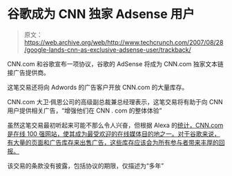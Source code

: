 # 谷歌成为 CNN 独家 Adsense 用户

> 原文：<https://web.archive.org/web/http://www.techcrunch.com/2007/08/28/google-lands-cnn-as-exclusive-adsense-user/trackback/>

CNN.com 和谷歌宣布一项协议，谷歌的 AdSense 将成为 CNN.com 独家文本链接广告提供商。

这笔交易还将向 Adwords 的广告客户开放 CNN.com 的大量库存。

CNN.com 大卫·佩恩公司的高级副总裁兼总经理表示，这笔交易将有助于向 CNN 用户提供相关广告，“增强他们在 CNN . com 的整体体验”

虽然这笔交易最初听起来可能不那么令人兴奋，但根据 Alexa 的[统计，CNN.com 是在线 100 强网站，使其成为最受欢迎的在线媒体目的地之一。对于谷歌来说，有大量的页面和广告库存来出售广告，这些库存应该会为所有参与者带来丰厚的回报。](https://web.archive.org/web/20081015132213/http://www.alexa.com/data/details/traffic_details?url=cnn.com)

该交易的条款没有披露，包括协议的期限，仅描述为“多年”
